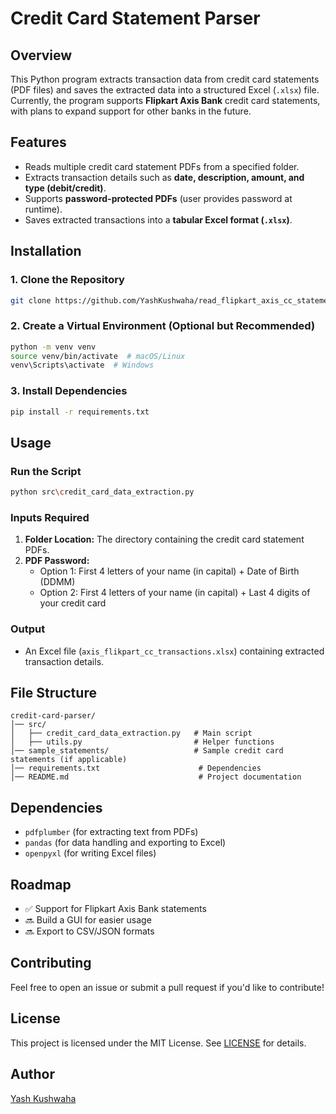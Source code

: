 # Credit Card Statement Parser

## Overview
This Python program extracts transaction data from credit card statements (PDF files) and saves the extracted data into a structured Excel (`.xlsx`) file. Currently, the program supports **Flipkart Axis Bank** credit card statements, with plans to expand support for other banks in the future.

## Features
- Reads multiple credit card statement PDFs from a specified folder.
- Extracts transaction details such as **date, description, amount, and type (debit/credit)**.
- Supports **password-protected PDFs** (user provides password at runtime).
- Saves extracted transactions into a **tabular Excel format (`.xlsx`)**.

## Installation
### **1. Clone the Repository**
```bash
git clone https://github.com/YashKushwaha/read_flipkart_axis_cc_statements.git

```

### **2. Create a Virtual Environment (Optional but Recommended)**
```bash
python -m venv venv
source venv/bin/activate  # macOS/Linux
venv\Scripts\activate  # Windows
```

### **3. Install Dependencies**
```bash
pip install -r requirements.txt
```

## Usage
### **Run the Script**
```bash
python src\credit_card_data_extraction.py
```

### **Inputs Required**
1. **Folder Location:** The directory containing the credit card statement PDFs.
2. **PDF Password:**
   - Option 1: First 4 letters of your name (in capital) + Date of Birth (DDMM)
   - Option 2: First 4 letters of your name (in capital) + Last 4 digits of your credit card

### **Output**
- An Excel file (`axis_flikpart_cc_transactions.xlsx`) containing extracted transaction details.

## File Structure
```
credit-card-parser/
│── src/
│   ├── credit_card_data_extraction.py   # Main script
│   ├── utils.py                         # Helper functions
│── sample_statements/                   # Sample credit card statements (if applicable)
│── requirements.txt                      # Dependencies
│── README.md                             # Project documentation
```


## Dependencies
- `pdfplumber` (for extracting text from PDFs)
- `pandas` (for data handling and exporting to Excel)
- `openpyxl` (for writing Excel files)

## Roadmap
- ✅ Support for Flipkart Axis Bank statements
- 🔜 Build a GUI for easier usage
- 🔜 Export to CSV/JSON formats

## Contributing
Feel free to open an issue or submit a pull request if you'd like to contribute!

## License
This project is licensed under the MIT License. See [LICENSE](LICENSE) for details.

## Author
[Yash Kushwaha](https://github.com/YashKushwaha)

